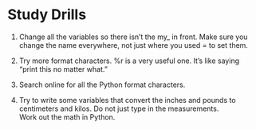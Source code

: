 # Study Drills
 1. Change all the variables so there isn’t the my_ in front. Make sure you  
  change the name everywhere, not just where you used = to set them.  

 2. Try more format characters. %r is a very useful one. It’s like saying  
  “print this no matter what.”  

 3. Search online for all the Python format characters.  

 4. Try to write some variables that convert the inches and pounds to  
  centimeters and kilos. Do not just type in the measurements.   
  Work out the math in Python.

